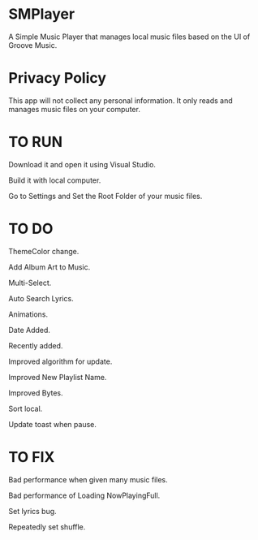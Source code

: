 # SMPlayer
A Simple Music Player that manages local music files based on the UI of Groove Music.

# Privacy Policy
This app will not collect any personal information. It only reads and manages music files on your computer.

# TO RUN
Download it and open it using Visual Studio.

Build it with local computer.

Go to Settings and Set the Root Folder of your music files.

# TO DO
ThemeColor change.

Add Album Art to Music.

Multi-Select.

Auto Search Lyrics.

Animations.

Date Added.

Recently added.

Improved algorithm for update.

Improved New Playlist Name.

Improved Bytes.

Sort local.

Update toast when pause.

# TO FIX
Bad performance when given many music files.

Bad performance of Loading NowPlayingFull.

Set lyrics bug.

Repeatedly set shuffle.